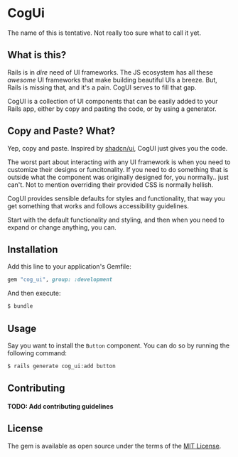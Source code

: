 # CogUi
The name of this is tentative. Not really too sure what to call it yet.

## What is this?

Rails is in _dire_ need of UI frameworks. The JS ecosystem has all these _awesome_ UI frameworks that make building beautiful
UIs a breeze. But, Rails is missing that, and it's a pain. CogUI serves to fill that gap.

CogUI is a collection of UI components that can be easily added to your Rails app, either by copy and pasting the code, or by using a generator.

## Copy and Paste? What?

Yep, copy and paste. Inspired by [shadcn/ui](https://ui.shadcn.com/docs), CogUI just gives you the code.

The worst part about interacting with any UI framework is when you need to customize their designs or funcitonality.
If you need to do something that is outside what the component was originally designed for, you normally.. just can't.
Not to mention overriding their provided CSS is normally hellish.

CogUI provides sensible defaults for styles and functionality, that way you get something that works and follows accessibility guidelines. 

Start with the default functionality and styling, and then when you need to expand or change anything, you can.

## Installation
Add this line to your application's Gemfile:

```ruby
gem "cog_ui", group: :development
```

And then execute:
```bash
$ bundle
```

## Usage
Say you want to install the `Button` component. You can do so by running the following command:

```bash
$ rails generate cog_ui:add button
```

## Contributing
#### TODO: Add contributing guidelines

## License
The gem is available as open source under the terms of the [MIT License](https://opensource.org/licenses/MIT).
